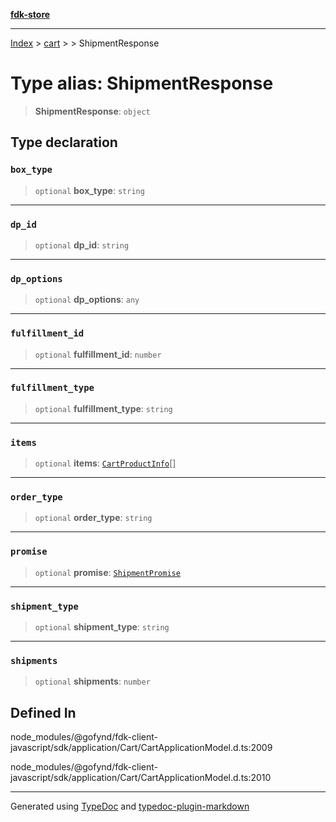 [**fdk-store**](../../../README.md)
***

[Index](../../../API.md) > [cart](../../README.md) > [<internal>](../README.md) > ShipmentResponse

# Type alias: ShipmentResponse

> **ShipmentResponse**: `object`

## Type declaration

### `box_type`

> `optional` **box\_type**: `string`

***

### `dp_id`

> `optional` **dp\_id**: `string`

***

### `dp_options`

> `optional` **dp\_options**: `any`

***

### `fulfillment_id`

> `optional` **fulfillment\_id**: `number`

***

### `fulfillment_type`

> `optional` **fulfillment\_type**: `string`

***

### `items`

> `optional` **items**: [`CartProductInfo`](type-alias.CartProductInfo.md)[]

***

### `order_type`

> `optional` **order\_type**: `string`

***

### `promise`

> `optional` **promise**: [`ShipmentPromise`](type-alias.ShipmentPromise.md)

***

### `shipment_type`

> `optional` **shipment\_type**: `string`

***

### `shipments`

> `optional` **shipments**: `number`

## Defined In

node\_modules/@gofynd/fdk-client-javascript/sdk/application/Cart/CartApplicationModel.d.ts:2009

node\_modules/@gofynd/fdk-client-javascript/sdk/application/Cart/CartApplicationModel.d.ts:2010

***
Generated using [TypeDoc](https://typedoc.org/) and [typedoc-plugin-markdown](https://www.npmjs.com/package/typedoc-plugin-markdown)
